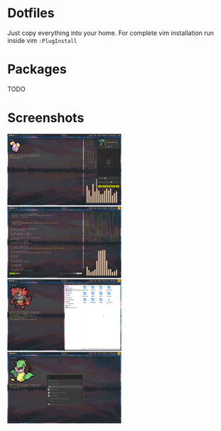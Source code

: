 # Dotfiles

Just copy everything into your home. For complete vim installation run inside vim `:PlugInstall`

# Packages

TODO

# Screenshots

<img src="assets/screenshot_2024-12-27_225156.png" width="256"/>
<img src="assets/screenshot_2024-12-27_225228.png" width="256"/>
<img src="assets/screenshot_2024-12-27_225312.png" width="256"/>
<img src="assets/screenshot_2024-12-27_225444.png" width="256"/>

